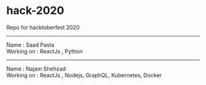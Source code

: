 # hack-2020
Repo for hacktoberfest 2020

--------------------------------

Name : Saad Pasta </br>
Working on : ReactJs , Python 

--------------------------------

Name : Najam Shehzad </br>
Working on : ReactJs , Nodejs, GraphQL, Kubernetes, Docker
